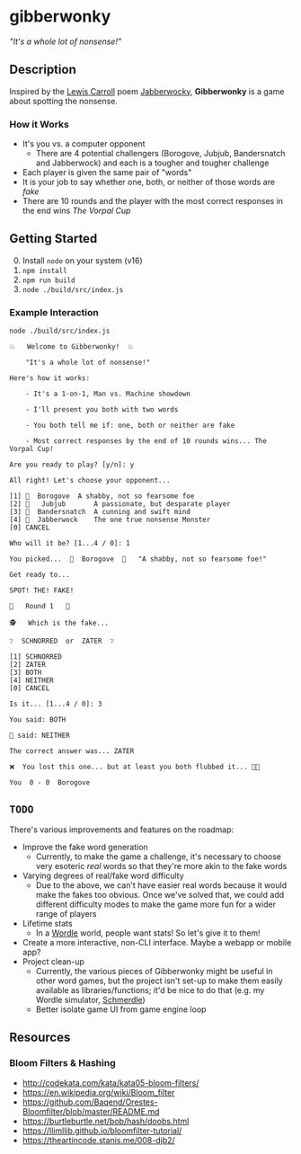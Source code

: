 # gibberwonky

*"It's a whole lot of nonsense!"*

## Description
Inspired by the [Lewis Carroll](https://en.wikipedia.org/wiki/Lewis_Carroll) poem [Jabberwocky](https://en.wikipedia.org/wiki/Jabberwocky), **Gibberwonky** is a game about spotting the nonsense.

### How it Works
- It's you vs. a computer opponent
  - There are 4 potential challengers (Borogove, Jubjub, Bandersnatch and Jabberwock) and each is a tougher and tougher challenge
- Each player is given the same pair of "words"
- It is your job to say whether one, both, or neither of those words are *fake*
- There are 10 rounds and the player with the most correct responses in the end wins *The Vorpal Cup*

## Getting Started
0. Install `node` on your system (v16)
1. `npm install`
2. `npm run build`
3. `node ./build/src/index.js`

### Example Interaction
```
node ./build/src/index.js

💥   Welcome to Gibberwonky!  💥

    "It's a whole lot of nonsense!"

Here's how it works:

    - It's a 1-on-1, Man vs. Machine showdown

    - I'll present you both with two words

    - You both tell me if: one, both or neither are fake

    - Most correct responses by the end of 10 rounds wins... The Vorpal Cup!

Are you ready to play? [y/n]: y

All right! Let's choose your opponent...

[1] 🐗  Borogove	 A shabby, not so fearsome foe
[2] 🦤   Jubjub		 A passionate, but desparate player
[3] 🦊  Bandersnatch	 A cunning and swift mind
[4] 🐉  Jabberwock	 The one true nonsense Monster
[0] CANCEL

Who will it be? [1...4 / 0]: 1

You picked...  🐗  Borogove  🐗   "A shabby, not so fearsome foe!"

Get ready to...

SPOT! THE! FAKE!

🥊   Round 1   🥊

🕵️   Which is the fake...

❔  SCHNORRED  or  ZATER  ❔

[1] SCHNORRED
[2] ZATER
[3] BOTH
[4] NEITHER
[0] CANCEL

Is it... [1...4 / 0]: 3

You said: BOTH

🐗 said: NEITHER

The correct answer was... ZATER

❌  You lost this one... but at least you both flubbed it... 😮‍💨

You  0 - 0  Borogove
```

## `TODO`
There's various improvements and features on the roadmap:

- Improve the fake word generation
  - Currently, to make the game a challenge, it's necessary to choose very esoteric *real* words so that they're more akin to the fake words
- Varying degrees of real/fake word difficulty
  - Due to the above, we can't have easier real words because it would make the fakes too obvious. Once we've solved that, we could add different difficulty modes to make the game more fun for a wider range of players
- Lifetime stats
  - In a [Wordle](https://en.wikipedia.org/wiki/Wordle) world, people want stats! So let's give it to them!
- Create a more interactive, non-CLI interface. Maybe a webapp or mobile app?
- Project clean-up
  - Currently, the various pieces of Gibberwonky might be useful in other word games, but the project isn't set-up to make them easily available as libraries/functions; it'd be nice to do that (e.g. my Wordle simulator, [Schmerdle](https://github.com/donahut/schmerdle))
  - Better isolate game UI from game engine loop

## Resources

### Bloom Filters & Hashing
- http://codekata.com/kata/kata05-bloom-filters/
- https://en.wikipedia.org/wiki/Bloom_filter
- https://github.com/Baqend/Orestes-Bloomfilter/blob/master/README.md
- https://burtleburtle.net/bob/hash/doobs.html
- https://llimllib.github.io/bloomfilter-tutorial/
- https://theartincode.stanis.me/008-djb2/